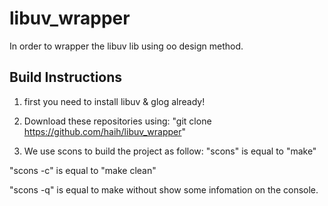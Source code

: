 libuv_wrapper
=============

In order to wrapper the libuv lib using oo design method.

## Build Instructions
1. first you need to install libuv & glog already!

2. Download these repositories using: "git clone https://github.com/haih/libuv_wrapper" 

3. We use scons to build the project as follow: 
"scons" is equal to  "make"

"scons -c" is equal to "make clean"

"scons -q" is equal to make without show some infomation on the console.

